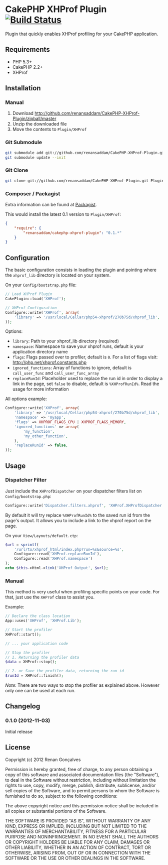 # CakePHP XHProf Plugin [![Build Status](https://secure.travis-ci.org/renansaddam/CakePHP-XHProf-Plugin.png?branch=master)](http://travis-ci.org/renansaddam/CakePHP-XHProf-Plugin)

Plugin that quickly enables XHProf profiling for your CakePHP application.

## Requirements

* PHP 5.3+
* CakePHP 2.2+
* XHProf

## Installation

### Manual

1. Download http://github.com/renansaddam/CakePHP-XHProf-Plugin/zipball/master
2. Unzip the downloaded file
3. Move the contents to `Plugin/XHProf`

### Git Submodule

```bash
git submodule add git://github.com/renansaddam/CakePHP-XHProf-Plugin.git Plugin/XHProf
git submodule update --init
```

### Git Clone

```bash
git clone git://github.com/renansaddam/CakePHP-XHProf-Plugin.git Plugin/XHProf
```

### Composer / Packagist

Extra information can be found at [Packagist](https://packagist.org/packages/renansaddam/cakephp-xhprof-plugin).

This would install the latest 0.1 version to `Plugin/XHProf`:

```json
{
	"require": {
		"renansaddam/cakephp-xhprof-plugin": "0.1.*"
	}
}
```

## Configuration

The basic configuration consists in loading the plugin and pointing where the `xhprof_lib` directory is located on your system.

On your `Config/bootstrap.php` file:

```php
// Load XHProf Plugin
CakePlugin::load('XHProf');

// XHProf Configuration
Configure::write('XHProf', array(
	'library' => '/usr/local/Cellar/php54-xhprof/270b75d/xhprof_lib',
));
```

Options:

* `library`: Path to your xhprof_lib directory (required)
* `namespace`: Namespace to save your xhprof runs, default is your application directory name
* `flags`: Flags passed over to profiler, default is `0`. For a list of flags visit: http://php.net/xhprof.constants.php
* `ignored_functions`: Array of functions to ignore, default is `call_user_func` and `call_user_func_array`
* `replaceRunId`: Placeholder used to replace the run id in order to display a link in the page, set `false` to disable, default is `%XHProfRunId%`. Read the usage for more information

All options example:

```php
Configure::write('XHProf', array(
	'library' => '/usr/local/Cellar/php54-xhprof/270b75d/xhprof_lib',
	'namespace' => 'myapp',
	'flags' => XHPROF_FLAGS_CPU | XHPROF_FLAGS_MEMORY,
	'ignored_functions' => array(
		'my_function',
		'my_other_function',
	),
	'replaceRunId' => false,
));
```

## Usage

### Dispatcher Filter

Just include the `XHProfDispatcher` on your dispatcher filters list on `Config/bootstrap.php`:

```php
Configure::write('Dispatcher.filters.xhprof', 'XHProf.XHProfDispatcher');
```

By default it will try replace `%XHProfRunId%` to the saved run id from the page's output. It allows you to include a link to the xhprof report on the page.

On your `View/Layouts/default.ctp`:

```php
$url = sprintf(
	'/url/to/xhprof_html/index.php?run=%s&source=%s',
	Configure::read('XHProf.replaceRunId'),
	Configure::read('XHProf.namespace')
);
echo $this->Html->link('XHProf Output', $url);
```

### Manual

This method is very useful when profiling specific points on your code.
For that, just use the `XHProf` class to assist you.

Example:

```php
// Declare the class location
App::uses('XHProf', 'XHProf.Lib');

// Start the profiler
XHProf::start();

// ... your application code

// Stop the profiler
// 1. Returning the profiler data
$data = XHProf::stop();

// 2. or Save the profiler data, returning the run id
$runId = XHProf::finish();
```

_Note_: There are two ways to stop the profiler as explained above. However only one can be used at each run.

## Changelog

### 0.1.0 (2012-11-03)

Initial release

## License

Copyright (c) 2012 Renan Gonçalves

Permission is hereby granted, free of charge, to any person obtaining a copy
of this software and associated documentation files (the "Software"), to deal
in the Software without restriction, including without limitation the rights
to use, copy, modify, merge, publish, distribute, sublicense, and/or sell
copies of the Software, and to permit persons to whom the Software is
furnished to do so, subject to the following conditions:

The above copyright notice and this permission notice shall be included in
all copies or substantial portions of the Software.

THE SOFTWARE IS PROVIDED "AS IS", WITHOUT WARRANTY OF ANY KIND, EXPRESS OR
IMPLIED, INCLUDING BUT NOT LIMITED TO THE WARRANTIES OF MERCHANTABILITY,
FITNESS FOR A PARTICULAR PURPOSE AND NONINFRINGEMENT. IN NO EVENT SHALL THE
AUTHORS OR COPYRIGHT HOLDERS BE LIABLE FOR ANY CLAIM, DAMAGES OR OTHER
LIABILITY, WHETHER IN AN ACTION OF CONTRACT, TORT OR OTHERWISE, ARISING FROM,
OUT OF OR IN CONNECTION WITH THE SOFTWARE OR THE USE OR OTHER DEALINGS IN
THE SOFTWARE.
